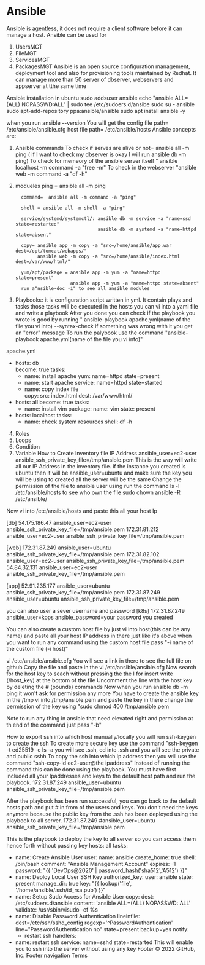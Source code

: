 # Ansible
Ansible is agentless, it does not require a client software before it can manage a host. 
Ansible can be used for
1. UsersMGT
2. FileMGT
3. ServicesMGT
4. PackagesMGT
Ansible is an open source configuration management, deployment tool and also for provisioning tools maintained by Redhat. 
It can manage more than 50 server  of dbserver, webservers and appserver at tthe same time 

Ansible installation in ubuntu
sudo addsuser ansible
echo "ansible ALL=(ALL) NOPASSWD:ALL" | sudo tee /etc/sudoers.d/ansibe
sudo su - ansible
sudo apt-add-repository ppa:ansible/ansible
sudo apt install ansible -y

when you run ansible --version
You  will get the config file path= /etc/ansible/ansible.cfg
                   host file path= /etc/ansible/hosts
  Ansible concepts are:
1.  Ansible commands
         To check if serves are alive or not= ansible all -m ping ( if I want to check my dbserver is okay I will run ansible db -m ping)
         To check for memeory of the ansible server itself " ansible localhost -m command -a "free -m"
         To check in the webserver "ansible web -m command -a "df -h"
2. modueles
         ping = ansible all -m ping
         
         command=  ansible all -m command -a "ping"
         
         shell = ansible all -m shell -a "ping"
         
         service/systemd/systemctl/: ansible db -m service -a "name=ssd state=restarted"
                                     ansible db -m systemd -a "name=httpd state=absent"
                                     
         copy= ansible app -m copy -a "src=/home/ansible/app.war dest=/opt/tomcat/webapps/"
               ansible web -m copy -a "src=/home/ansible/index.html dest=/var/www/html/"
               
         yum/apt/package = ansible app -m yum -a "name=httpd state=present"
                           ansible app -m yum -a "name=httpd state=absent"
         run a"nsible-doc -i" to see all ansible modules 
         
3. Playbooks: it is configuration script written in yml. It contain plays and tasks those tasks will be executed in the hosts
you can vi into a yaml file and write a playbook
After you done you can check if the playbook you wrote is good by running " ansible-playbook apache.yml(name of the file you vi into) --syntax-check
if something was wrong with it you get an "error" message
To run the palybook use the command "ansible-playbook apache.yml(name of the file you vi into)"

apache.yml  
- hosts: db  
  become: true
  tasks: 
  - name: install apache
    yum: name=httpd state=present
  - name: start apache
    service: name=httpd state=started   
  - name: copy index file  
    copy: 
      src: index.html
      dest: /var/www/html/  
- hosts: all 
  become: true
  tasks:
  - name: install vim 
    package: 
      name: vim 
      state: present
- hosts: localhost 
  tasks: 
  - name: check system resources
    shell: df -h

4. Roles
5. Loops
6. Condition
7. Variable
How to Create Inventory file
IP Address ansible_user=ec2-user ansible_ssh_private_key_file=/tmp/ansible.pem
This is the way will write all our IP Address in the inventory file. if the instance you created is ubuntu then it will be ansible_user=ubuntu and make sure 
the key you will be using to created all the server will be the same
Change the permission of the file to ansible user using
run the command ls -l /etc/ansible/hosts to see who own the file
sudo chown ansible -R /etc/ansible/

Now vi into /etc/ansible/hosts and paste this all your host Ip 

[db]
54.175.186.47 ansible_user=ec2-user  ansible_ssh_private_key_file=/tmp/ansible.pem 
172.31.81.212 ansible_user=ec2-user  ansible_ssh_private_key_file=/tmp/ansible.pem

[web]
172.31.87.249 ansible_user=ubuntu    ansible_ssh_private_key_file=/tmp/ansible.pem
172.31.82.102 ansible_user=ec2-user  ansible_ssh_private_key_file=/tmp/ansible.pem
54.84.32.131  ansible_user=ec2-user  ansible_ssh_private_key_file=/tmp/ansible.pem

[app]
52.91.235.177 ansible_user=ubuntu    ansible_ssh_private_key_file=/tmp/ansible.pem
172.31.87.249 ansible_user=ubuntu    ansible_ssh_private_key_file=/tmp/ansible.pem

you can also user a sever username and password
[k8s]
172.31.87.249 ansible_user=kops    ansible_password=your password you created

You can also create a custom host file by just vi into host(this can be any name) and paste all your host IP address in there just like it's above
when you want to run any command using the custom host file pass "-i name of the custom file (-i host)"


vi  /etc/ansible/ansible.cfg
You will see a link in there to see the full file on github
Copy the file and paste in the vi /etc/ansible/ansible.cfg
Now search for the host key to seach without pressing the the I for insert write (/host_key) at the bottom of the file
Uncomment the line with the host key by deleting the # (pounds) commands
Now when you run ansible db -m ping it won't ask for permission any more
You have to create the ansible key in the /tmp
vi into /tmp/ansible.pem and paste the key in there
change the permission of the key using "sudo chmod 400 /tmp/ansible.pem

Note to run any thing in ansible that need elevated right and permission at th end of the command just pass "-b"


How to export ssh into which host manually/locally
you will run ssh-keygen to create the ssh
To create more secure key use the command "ssh-keygen -t ed25519 -c
ls -a  you will see .ssh, cd into .ssh and you will see the private and public sshh
To copy the ssh into which ip address then you will use the command "ssh-copy-id ec2-user@the ipaddress"
Instead of running the command this can be done using the playbook. You must have first included all your Ipaddresses and keys to the default host path and run the playbook.
172.31.87.249 ansible_user=ubuntu    ansible_ssh_private_key_file=/tmp/ansible.pem


After the playbook has been run successful, you can go back to the default hosts path and put # in from of the users and keys. You don't need the keys anymore because the public key from the .ssh has been deployed using the playbook to all server. 
172.31.87.249 #ansible_user=ubuntu    ansible_ssh_private_key_file=/tmp/ansible.pem

This is the playbook to deploy the key to all server so you can access them hence forth without passing key
hosts: all
  tasks:
  - name: Create Ansible User
    user:
      name: ansible
      create_home: true
      shell: /bin/bash
      comment: "Ansible Management Account"
      expires: -1
      password: "{{ 'DevOps@2020' | password_hash('sha512','A512') }}"
  - name: Deploy Local User SSH Key
    authorized_key:
      user: ansible
      state: present
      manage_dir: true
      key: "{{ lookup('file', '/home/ansible/.ssh/id_rsa.pub') }}"
  - name: Setup Sudo Access for Ansible User
    copy:
      dest: /etc/sudoers.d/ansible
      content: 'ansible ALL=(ALL) NOPASSWD: ALL' 
      validate: /usr/sbin/visudo -cf %s
  -  name: Disable Password Authentication
     lineinfile:
        dest=/etc/ssh/sshd_config
        regexp='^PasswordAuthentication'
        line="PasswordAuthentication no"
        state=present
        backup=yes
     notify:
       - restart ssh
  handlers:
  - name: restart ssh
    service:
      name=sshd
      state=restarted
This will enable you to ssh into the server without using any key
Footer
© 2022 GitHub, Inc.
Footer navigation
Terms
